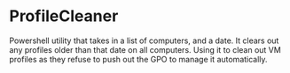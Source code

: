 ProfileCleaner
==============

Powershell utility that takes in a list of computers, and a date. 
It clears out any profiles older than that date on all computers. 
Using it to clean out VM profiles as they refuse to push out the GPO to manage it automatically. 
